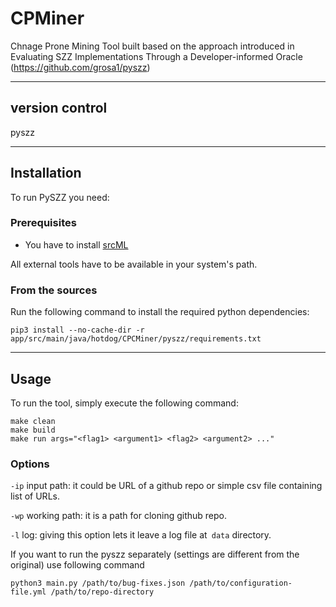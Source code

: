 # CPMiner
Chnage Prone Mining Tool built based on the approach introduced in Evaluating SZZ Implementations Through a Developer-informed Oracle (https://github.com/grosa1/pyszz)

---
## version control
pyszz

---
## Installation

To run PySZZ you need:

### Prerequisites

* You have to install [srcML](http://www.srcml.org/)

All external tools have to be available in your system's path.

### From the sources

Run the following command to install the required python dependencies:

```
pip3 install --no-cache-dir -r app/src/main/java/hotdog/CPCMiner/pyszz/requirements.txt
```
---
## Usage

To run the tool, simply execute the following command:
```
make clean
make build
make run args="<flag1> <argument1> <flag2> <argument2> ..."
```

### Options

`-ip` input path: it could be URL of a github repo or simple csv file containing list of URLs.

`-wp` working path: it is a path for cloning github repo.

`-l` log: giving this option lets it leave a log file at` data` directory.


If you want to run the pyszz separately (settings are different from the original) use following command
```
python3 main.py /path/to/bug-fixes.json /path/to/configuration-file.yml /path/to/repo-directory
```
